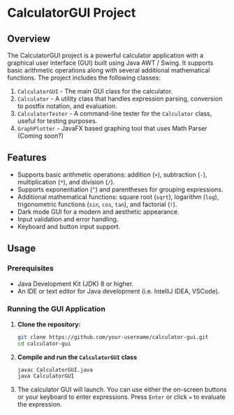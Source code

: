 # CalculatorGUI Project

## Overview

The CalculatorGUI project is a powerful calculator application with a graphical user interface (GUI) built using Java AWT / Swing. It supports basic arithmetic operations along with several additional mathematical functions. The project includes the following classes:

1. `CalculatorGUI` - The main GUI class for the calculator.
2. `Calculator` - A utility class that handles expression parsing, conversion to postfix notation, and evaluation.
3. `CalculatorTester` - A command-line tester for the `Calculator` class, useful for testing purposes.
4. `GraphPlotter` - JavaFX based graphing tool that uses Math Parser (Coming soon?)

## Features

- Supports basic arithmetic operations: addition (`+`), subtraction (`-`), multiplication (`*`), and division (`/`).
- Supports exponentiation (`^`) and parentheses for grouping expressions.
- Additional mathematical functions: square root (`sqrt`), logarithm (`log`), trigonometric functions (`sin`, `cos`, `tan`), and factorial (`!`).
- Dark mode GUI for a modern and aesthetic appearance.
- Input validation and error handling.
- Keyboard and button input support.

## Usage

### Prerequisites

- Java Development Kit (JDK) 8 or higher.
- An IDE or text editor for Java development (i.e. IntelliJ IDEA, VSCode).

### Running the GUI Application

1. **Clone the repository:**
   ```bash
   git clone https://github.com/your-username/calculator-gui.git
   cd calculator-gui

2. **Compile and run the `CalculatorGUI` class**
    ```bash
    javac CalculatorGUI.java
    java CalculatorGUI

3. The calculator GUI will launch. You can use either the on-screen buttons or your keyboard to enter expressions. Press `Enter` or click `=` to evaluate the expression.
